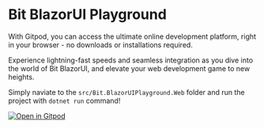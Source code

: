 # Bit BlazorUI Playground

With Gitpod, you can access the ultimate online development platform, right in your browser - no downloads or installations required.

Experience lightning-fast speeds and seamless integration as you dive into the world of Bit BlazorUI, and elevate your web development game to new heights.

Simply naviate to the `src/Bit.BlazorUIPlayground.Web` folder and run the project with `dotnet run` command!

[![Open in Gitpod](https://gitpod.io/button/open-in-gitpod.svg)](https://gitpod.io/#https://github.com/bitfoundation/bit-blazorui-playground)
